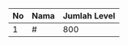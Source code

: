 | No | Nama            | Jumlah Level |
|----|-----------------|--------------|
| 1  | #    |    800        |
